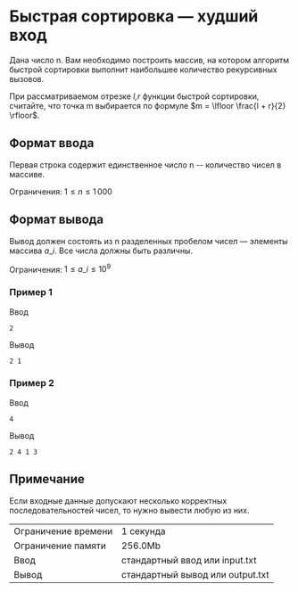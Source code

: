 # Быстрая сортировка — худший вход

Дана число n. Вам необходимо построить массив, на котором алгоритм быстрой сортировки выполнит наибольшее количество рекурсивных вызовов.

При рассматриваемом отрезке _l,r_ функции быстрой сортировки, считайте, что точка m выбирается по формуле $m = \lfloor \frac{l + r}{2} \rfloor$.

## Формат ввода

Первая строка содержит единственное число n -- количество чисел в массиве.

Ограничения: $1 \le n \le 1\,000$

## Формат вывода

Вывод должен состоять из n разделенных пробелом чисел — элементы массива $a\_i$​. Все числа должны быть различны.

Ограничения: $1 \le a\_i \le 10^9$

### Пример 1

Ввод

    2
    

Вывод

    2 1 
    

### Пример 2

Ввод

    4
    

Вывод

    2 4 1 3 
    

## Примечание

Если входные данные допускают несколько корректных последовательностей чисел, то нужно вывести любую из них.


<table>
 <tr class="time-limit">
    <td class="property-title">Ограничение времени</td>
    <td>1&nbsp;секунда</td>
 </tr>
 <tr class="memory-limit">
    <td class="property-title">Ограничение памяти</td>
    <td>256.0Mb</td>
 </tr>
 <tr class="input-file">
    <td class="property-title">Ввод</td>
    <td colspan="1">стандартный ввод или input.txt</td>
 </tr>
 <tr class="output-file">
    <td class="property-title">Вывод</td>
    <td colspan="1">стандартный вывод или output.txt</td>
 </tr>
</table>

